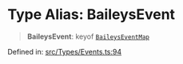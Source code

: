 # Type Alias: BaileysEvent

> **BaileysEvent**: keyof [`BaileysEventMap`](BaileysEventMap.md)

Defined in: [src/Types/Events.ts:94](https://github.com/Fokusdotid/Baileys/blob/6a8e2076fa4119b2d5152250d579a4fbed394533/src/Types/Events.ts#L94)
